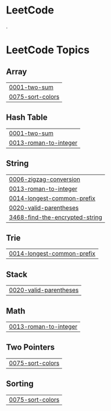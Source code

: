 # LeetCode
.

<!---LeetCode Topics Start-->
# LeetCode Topics
## Array
|  |
| ------- |
| [0001-two-sum](https://github.com/TanmaySawankar390/LeetCode/tree/master/0001-two-sum) |
| [0075-sort-colors](https://github.com/TanmaySawankar390/LeetCode/tree/master/0075-sort-colors) |
## Hash Table
|  |
| ------- |
| [0001-two-sum](https://github.com/TanmaySawankar390/LeetCode/tree/master/0001-two-sum) |
| [0013-roman-to-integer](https://github.com/TanmaySawankar390/LeetCode/tree/master/0013-roman-to-integer) |
## String
|  |
| ------- |
| [0006-zigzag-conversion](https://github.com/TanmaySawankar390/LeetCode/tree/master/0006-zigzag-conversion) |
| [0013-roman-to-integer](https://github.com/TanmaySawankar390/LeetCode/tree/master/0013-roman-to-integer) |
| [0014-longest-common-prefix](https://github.com/TanmaySawankar390/LeetCode/tree/master/0014-longest-common-prefix) |
| [0020-valid-parentheses](https://github.com/TanmaySawankar390/LeetCode/tree/master/0020-valid-parentheses) |
| [3468-find-the-encrypted-string](https://github.com/TanmaySawankar390/LeetCode/tree/master/3468-find-the-encrypted-string) |
## Trie
|  |
| ------- |
| [0014-longest-common-prefix](https://github.com/TanmaySawankar390/LeetCode/tree/master/0014-longest-common-prefix) |
## Stack
|  |
| ------- |
| [0020-valid-parentheses](https://github.com/TanmaySawankar390/LeetCode/tree/master/0020-valid-parentheses) |
## Math
|  |
| ------- |
| [0013-roman-to-integer](https://github.com/TanmaySawankar390/LeetCode/tree/master/0013-roman-to-integer) |
## Two Pointers
|  |
| ------- |
| [0075-sort-colors](https://github.com/TanmaySawankar390/LeetCode/tree/master/0075-sort-colors) |
## Sorting
|  |
| ------- |
| [0075-sort-colors](https://github.com/TanmaySawankar390/LeetCode/tree/master/0075-sort-colors) |
<!---LeetCode Topics End-->